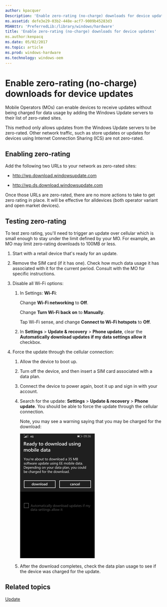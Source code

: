 ```yaml
---
author: kpacquer
Description: 'Enable zero-rating (no-charge) downloads for device updates'
ms.assetid: defe3e29-03b2-448e-acf7-9009b45283d3
MSHAttr: 'PreferredLib:/library/windows/hardware'
title: 'Enable zero-rating (no-charge) downloads for device updates'
ms.author:kenpacq
ms.date: 05/02/2017
ms.topic: article
ms.prod: windows-hardware
ms.technology: windows-oem
---
```


# Enable zero-rating (no-charge) downloads for device updates


Mobile Operators (MOs) can enable devices to receive updates without being charged for data usage by adding the Windows Update servers to their list of zero-rated sites.

This method only allows updates from the Windows Update servers to be zero-rated. Other network traffic, such as store updates or updates for devices using Internet Connection Sharing (ICS) are not zero-rated.

## <span id="Enabling_zero-rating"></span><span id="enabling_zero-rating"></span><span id="ENABLING_ZERO-RATING"></span>Enabling zero-rating


Add the following two URLs to your network as zero-rated sites:

-   http://wp.download.windowsupdate.com

-   http://wp.ds.download.windowsupdate.com

Once those URLs are zero-rated, there are no more actions to take to get zero rating in place. It will be effective for alldevices (both operator variant and open market devices).

## <span id="Testing_zero-rating"></span><span id="testing_zero-rating"></span><span id="TESTING_ZERO-RATING"></span>Testing zero-rating


To test zero rating, you'll need to trigger an update over cellular which is small enough to stay under the limit defined by your MO. For example, an MO may limit zero-rating downloads to 100MB or less.

1.  Start with a retail device that's ready for an update.

2.  Remove the SIM card (if it has one). Check how much data usage it has associated with it for the current period. Consult with the MO for specific instructions.

3.  Disable all Wi-Fi options:

    1.  In Settings: **Wi-Fi**:

        Change **Wi-Fi networking** to **Off**.

        Change **Turn Wi-Fi back on** to **Manually**.

        Tap Wi-Fi sense, and change **Connect to Wi-Fi hotspots** to **Off**.

    2.  In **Settings** &gt; **Update & recovery** &gt; **Phone update**, clear the **Automatically download updates if my data settings allow it** checkbox.

4.  Force the update through the cellular connection:

    1.  Allow the device to boot up.

    2.  Turn off the device, and then insert a SIM card associated with a data plan.

    3.  Connect the device to power again, boot it up and sign in with your account.

    4.  Search for the update: **Settings** &gt; **Update & recovery** &gt; **Phone update**. You should be able to force the update through the cellular connection.

        Note, you may see a warning saying that you may be charged for the download:

        ![screenshot: ready to download using mobile data](images/oem-update-.png)

    5.  After the download completes, check the data plan usage to see if the device was charged for the update.

## <span id="related_topics"></span>Related topics


[Update](index.md)

 

 






